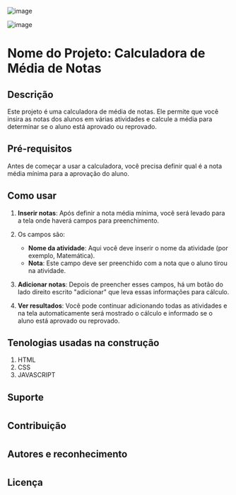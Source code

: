 ![image](https://github.com/Maxdev1017x/Calculadora_MediaNotas/assets/117764643/77fe7b49-7695-4cc9-87b0-577d5c479cb8)

![image](https://github.com/Maxdev1017x/Calculadora_MediaNotas/assets/117764643/91d18419-eaff-48e0-a464-a1488887b41c)

# Nome do Projeto: Calculadora de Média de Notas

## Descrição
Este projeto é uma calculadora de média de notas. Ele permite que você insira as notas dos alunos em várias atividades e calcule a média para determinar se o aluno está aprovado ou reprovado.

## Pré-requisitos
Antes de começar a usar a calculadora, você precisa definir qual é a nota média mínima para a aprovação do aluno.

## Como usar

1. **Inserir notas**: Após definir a nota média mínima, você será levado para a tela onde haverá campos para preenchimento.
2.  Os campos são:
    - **Nome da atividade**: Aqui você deve inserir o nome da atividade (por exemplo, Matemática).
    - **Nota**: Este campo deve ser preenchido com a nota que o aluno tirou na atividade.

3. **Adicionar notas**: Depois de preencher esses campos, há um botão do lado direito escrito "adicionar" que leva essas informações para cálculo.

4. **Ver resultados**: Você pode continuar adicionando todas as atividades e na tela automaticamente será mostrado o cálculo e informado se o aluno está aprovado ou reprovado.

## Tenologias usadas na construção

 1. HTML 
2. CSS 
3. JAVASCRIPT

## Suporte

#

## Contribuição

#


## Autores e reconhecimento

#

## Licença

#

